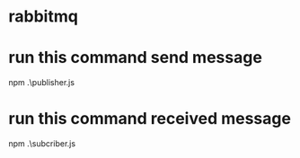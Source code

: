 # rabbitmq



# run this command send message
   npm .\publisher.js
  
# run this command received message
   npm .\subcriber.js
